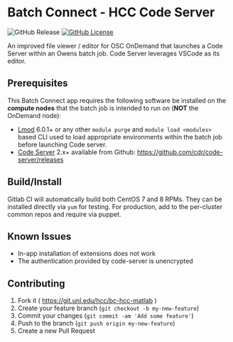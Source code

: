 # Batch Connect - HCC Code Server

![GitHub Release](https://img.shields.io/github/release/osc/bc_osc_codeserver.svg)
[![GitHub License](https://img.shields.io/badge/license-MIT-green.svg)](https://opensource.org/licenses/MIT)

An improved file viewer / editor for OSC OnDemand that launches a
Code Server within an Owens batch job. Code Server leverages VSCode as its
editor.

## Prerequisites

This Batch Connect app requires the following software be installed on the
**compute nodes** that the batch job is intended to run on (**NOT** the
OnDemand node):

- [Lmod] 6.0.1+ or any other `module purge` and `module load <modules>` based
  CLI used to load appropriate environments within the batch job before
  launching Code server.
- [Code Server] 2.x+ available from Github: https://github.com/cdr/code-server/releases

[Code Server]: https://coder.com/
[Lmod]: https://www.tacc.utexas.edu/research-development/tacc-projects/lmod
[VS Code]: https://code.visualstudio.com/

## Build/Install

Gitlab CI will automatically build both CentOS 7 and 8 RPMs.
They can be installed directly via `yum` for testing.
For production, add to the per-cluster common repos and require via puppet.

## Known Issues

- In-app installation of extensions does not work
- The authentication provided by code-server is unencrypted

## Contributing

1. Fork it ( https://git.unl.edu/hcc/bc-hcc-matlab )
2. Create your feature branch (`git checkout -b my-new-feature`)
3. Commit your changes (`git commit -am 'Add some feature'`)
4. Push to the branch (`git push origin my-new-feature`)
5. Create a new Pull Request
